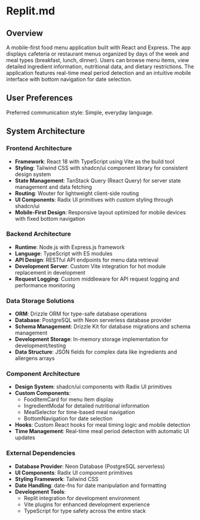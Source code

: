 # Replit.md

## Overview

A mobile-first food menu application built with React and Express. The app displays cafeteria or restaurant menus organized by days of the week and meal types (breakfast, lunch, dinner). Users can browse menu items, view detailed ingredient information, nutritional data, and dietary restrictions. The application features real-time meal period detection and an intuitive mobile interface with bottom navigation for date selection.

## User Preferences

Preferred communication style: Simple, everyday language.

## System Architecture

### Frontend Architecture
- **Framework**: React 18 with TypeScript using Vite as the build tool
- **Styling**: Tailwind CSS with shadcn/ui component library for consistent design system
- **State Management**: TanStack Query (React Query) for server state management and data fetching
- **Routing**: Wouter for lightweight client-side routing
- **UI Components**: Radix UI primitives with custom styling through shadcn/ui
- **Mobile-First Design**: Responsive layout optimized for mobile devices with fixed bottom navigation

### Backend Architecture
- **Runtime**: Node.js with Express.js framework
- **Language**: TypeScript with ES modules
- **API Design**: RESTful API endpoints for menu data retrieval
- **Development Server**: Custom Vite integration for hot module replacement in development
- **Request Logging**: Custom middleware for API request logging and performance monitoring

### Data Storage Solutions
- **ORM**: Drizzle ORM for type-safe database operations
- **Database**: PostgreSQL with Neon serverless database provider
- **Schema Management**: Drizzle Kit for database migrations and schema management
- **Development Storage**: In-memory storage implementation for development/testing
- **Data Structure**: JSON fields for complex data like ingredients and allergens arrays

### Component Architecture
- **Design System**: shadcn/ui components with Radix UI primitives
- **Custom Components**: 
  - FoodItemCard for menu item display
  - IngredientModal for detailed nutritional information
  - MealSelector for time-based meal navigation
  - BottomNavigation for date selection
- **Hooks**: Custom React hooks for meal timing logic and mobile detection
- **Time Management**: Real-time meal period detection with automatic UI updates

### External Dependencies

- **Database Provider**: Neon Database (PostgreSQL serverless)
- **UI Components**: Radix UI component primitives
- **Styling Framework**: Tailwind CSS
- **Date Handling**: date-fns for date manipulation and formatting
- **Development Tools**: 
  - Replit integration for development environment
  - Vite plugins for enhanced development experience
  - TypeScript for type safety across the entire stack
